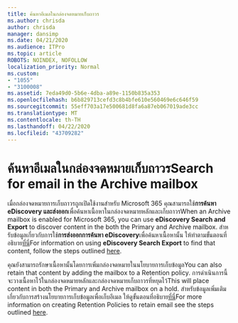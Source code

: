 ```yaml
---
title: ค้นหาอีเมลในกล่องจดหมายเก็บถาวร
ms.author: chrisda
author: chrisda
manager: dansimp
ms.date: 04/21/2020
ms.audience: ITPro
ms.topic: article
ROBOTS: NOINDEX, NOFOLLOW
localization_priority: Normal
ms.custom:
- "1055"
- "3100008"
ms.assetid: 7eda49d0-5b6e-4dba-a89e-1150b835a353
ms.openlocfilehash: b6b829713cefd3c8b4bfe610e560469e6c646f59
ms.sourcegitcommit: 55eff703a17e500681d8fa6a87eb067019ade3cc
ms.translationtype: MT
ms.contentlocale: th-TH
ms.lasthandoff: 04/22/2020
ms.locfileid: "43709282"
---
```

# <a name="search-for-email-in-the-archive-mailbox"></a><span data-ttu-id="9e55a-102">ค้นหาอีเมลในกล่องจดหมายเก็บถาวร</span><span class="sxs-lookup"><span data-stu-id="9e55a-102">Search for email in the Archive mailbox</span></span>

<span data-ttu-id="9e55a-103">เมื่อกล่องจดหมายการเก็บถาวรถูกเปิดใช้งานสําหรับ Microsoft 365 คุณสามารถใช้**การค้นหา eDiscovery และส่งออก**เพื่อค้นหาเนื้อหาในกล่องจดหมายหลักและเก็บถาวร</span><span class="sxs-lookup"><span data-stu-id="9e55a-103">When an Archive mailbox is enabled for Microsoft 365, you can use **eDiscovery Search and Export** to discover content in the both the Primary and Archive mailbox.</span></span> <span data-ttu-id="9e55a-104">สําหรับข้อมูลเกี่ยวกับการใช้**การส่งออกการค้นหา eDiscovery**เพื่อค้นหาเนื้อหานั้น ให้ทําตามขั้นตอนที่อธิบาย[ที่นี่](https://docs.microsoft.com/office365/securitycompliance/export-search-results)</span><span class="sxs-lookup"><span data-stu-id="9e55a-104">For information on using **eDiscovery Search Export** to find that content, follow the steps outlined [here](https://docs.microsoft.com/office365/securitycompliance/export-search-results).</span></span>
  
<span data-ttu-id="9e55a-105">คุณยังสามารถรักษาเนื้อหานั้นโดยการเพิ่มกล่องจดหมายในนโยบายการเก็บข้อมูล</span><span class="sxs-lookup"><span data-stu-id="9e55a-105">You can also retain that content by adding the mailbox to a Retention policy.</span></span> <span data-ttu-id="9e55a-106">การดําเนินการนี้จะวางเนื้อหาไว้ในกล่องจดหมายหลักและกล่องจดหมายเก็บถาวรที่หยุดไว้</span><span class="sxs-lookup"><span data-stu-id="9e55a-106">This will place content in both the Primary and Archive mailbox on a hold.</span></span> <span data-ttu-id="9e55a-107">สําหรับข้อมูลเพิ่มเติมเกี่ยวกับการสร้างนโยบายการเก็บข้อมูลเพื่อเก็บอีเมล ให้ดูขั้นตอนที่อธิบาย[ที่นี่](https://docs.microsoft.com/Office365/securitycompliance/retention-policies)</span><span class="sxs-lookup"><span data-stu-id="9e55a-107">For more information on creating Retention Policies to retain email see the steps outlined [here](https://docs.microsoft.com/Office365/securitycompliance/retention-policies).</span></span>
  
